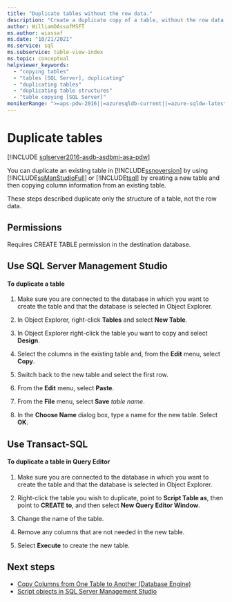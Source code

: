 ```yaml
---
title: "Duplicate tables without the row data."
description: "Create a duplicate copy of a table, without the row data."
author: WilliamDAssafMSFT
ms.author: wiassaf
ms.date: "10/21/2021"
ms.service: sql
ms.subservice: table-view-index
ms.topic: conceptual
helpviewer_keywords:
  - "copying tables"
  - "tables [SQL Server], duplicating"
  - "duplicating tables"
  - "duplicating table structures"
  - "table copying [SQL Server]"
monikerRange: ">=aps-pdw-2016||=azuresqldb-current||=azure-sqldw-latest||>=sql-server-2016||>=sql-server-linux-2017||=azuresqldb-mi-current"
---
```

# Duplicate tables
[!INCLUDE [sqlserver2016-asdb-asdbmi-asa-pdw](../../includes/applies-to-version/sqlserver2016-asdb-asdbmi-asa-pdw.md)]

You can duplicate an existing table in [!INCLUDE[ssnoversion](../../includes/ssnoversion-md.md)] by using [!INCLUDE[ssManStudioFull](../../includes/ssmanstudiofull-md.md)] or [!INCLUDE[tsql](../../includes/tsql-md.md)] by creating a new table and then copying column information from an existing table.  
  
 These steps described duplicate only the structure of a table, not the row data.  

##  <a name="Permissions"></a><a name="Security"></a> Permissions  
 Requires CREATE TABLE permission in the destination database.  
  
##  <a name="SSMSProcedure"></a> Use SQL Server Management Studio  
  
#### To duplicate a table  
  
1.  Make sure you are connected to the database in which you want to create the table and that the database is selected in Object Explorer.  
  
2.  In Object Explorer, right-click **Tables** and select **New Table**.  
  
3.  In Object Explorer right-click the table you want to copy and select **Design**.  
  
4.  Select the columns in the existing table and, from the **Edit** menu, select **Copy**.  
  
5.  Switch back to the new table and select the first row.  
  
6.  From the **Edit** menu, select **Paste**.  
  
7.  From the **File** menu, select **Save** _table name_.  
  
8.  In the **Choose Name** dialog box, type a name for the new table. Select **OK**.  

##  <a name="TsqlProcedure"></a> Use Transact-SQL  
  
#### To duplicate a table in Query Editor  
  
1.  Make sure you are connected to the database in which you want to create the table and that the database is selected in Object Explorer.  
  
2.  Right-click the table you wish to duplicate, point to **Script Table as**, then point to **CREATE to**, and then select **New Query Editor Window**.  
  
3.  Change the name of the table.  
  
4.  Remove any columns that are not needed in the new table.  
  
5.  Select **Execute** to create the new table.

## Next steps

- [Copy Columns from One Table to Another (Database Engine)](copy-columns-from-one-table-to-another-database-engine.md)
- [Script objects in SQL Server Management Studio](../../ssms/tutorials/scripting-ssms.md)

